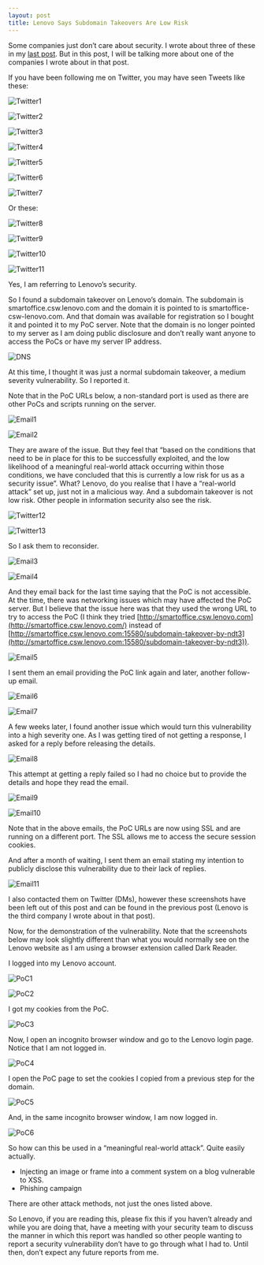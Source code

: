 ```yaml
---
layout: post
title: Lenovo Says Subdomain Takeovers Are Low Risk
---
```

Some
companies just don’t care about security. I wrote about three of
these in my [last post](https://blog.ndt3.me/2019/09/13/companies-we-take-security-seriously-but-thats-low-risk-as-we-dont-want-to-fix-it). But in this post, I will be talking more about
one of the companies I wrote about in that post.

If you
have been following me on Twitter, you may have seen Tweets like
these:

![Twitter1](/images/uploads/Twitter1.png)

![Twitter2](/images/uploads/Twitter2.png)

![Twitter3](/images/uploads/Twitter3.png)

![Twitter4](/images/uploads/Twitter4.png)

![Twitter5](/images/uploads/Twitter5.png)

![Twitter6](/images/uploads/Twitter6.png)

![Twitter7](/images/uploads/Twitter7.png)

Or
these:

![Twitter8](/images/uploads/Twitter8.png)

![Twitter9](/images/uploads/Twitter9.png)

![Twitter10](/images/uploads/Twitter10.png)

![Twitter11](/images/uploads/Twitter11.png)

Yes, I
am referring to Lenovo’s security.

So I
found a subdomain takeover on Lenovo’s domain. The subdomain is
smartoffice.csw.lenovo.com and the domain it is pointed to is
smartoffice-csw-lenovo.com. And that domain was available for
registration so I bought it and pointed it to my PoC server. Note
that the domain is no longer pointed to my server as I am doing
public disclosure and don’t really want anyone to access the PoCs
or have my server IP address.

![DNS](/images/uploads/dns1.png)

At this
time, I thought it was just a normal subdomain takeover, a medium
severity vulnerability. So I reported it.

Note
that in the PoC URLs below, a non-standard port is used as there are
other PoCs and scripts running on the server.

![Email1](/images/uploads/Email1.png)

![Email2](/images/uploads/Email2.png)

They
are aware of the issue. But they feel that “based on the conditions
that need to be in place for this to be successfully exploited, and
the low likelihood of a meaningful real-world attack occurring within
those conditions, we have concluded that this is currently a low risk
for us as a security issue”. What? Lenovo, do you realise that I
have a “real-world attack” set up, just not in a malicious way.
And a subdomain takeover is not low risk. Other people in information
security also see the risk.

![Twitter12](/images/uploads/Twitter12.png)

![Twitter13](/images/uploads/Twitter13.png)

So I
ask them to reconsider.

![Email3](/images/uploads/Email3.png)

![Email4](/images/uploads/Email4.png)

And
they email back for the last time saying that the PoC is not
accessible. At the time, there was networking issues which may have
affected the PoC server. But I believe that the issue here was that
they used the wrong URL to try to access the PoC (I think they tried
[http://smartoffice.csw.lenovo.com](http://smartoffice.csw.lenovo.com/)
instead of
[http://smartoffice.csw.lenovo.com:15580/subdomain-takeover-by-ndt3](http://smartoffice.csw.lenovo.com:15580/subdomain-takeover-by-ndt3)).

![Email5](/images/uploads/Email5.png)

I sent
them an email providing the PoC link again and later, another
follow-up email.

![Email6](/images/uploads/Email6.png)

![Email7](/images/uploads/Email7.png)

A few
weeks later, I found another issue which would turn this
vulnerability into a high severity one. As I was getting tired of not
getting a response, I asked for a reply before releasing the details.

![Email8](/images/uploads/Email8.png)

This
attempt at getting a reply failed so I had no choice but to provide
the details and hope they read the email.

![Email9](/images/uploads/Email9.png)

![Email10](/images/uploads/Email10.png)

Note
that in the above emails, the PoC URLs are now using SSL and are
running on a different port. The SSL allows me to access the secure
session cookies.

And
after a month of waiting, I sent them an email stating my intention
to publicly disclose this vulnerability due to their lack of replies.

![Email11](/images/uploads/Email11.png)

I also
contacted them on Twitter (DMs), however these screenshots have been left
out of this post and can be found in the previous post (Lenovo is the
third company I wrote about in that post).

Now,
for the demonstration of the vulnerability. Note that the screenshots
below may look slightly different than what you would normally see on
the Lenovo website as I am using a browser extension called Dark
Reader.

I
logged into my Lenovo account.

![PoC1](/images/uploads/PoC1.png)

![PoC2](/images/uploads/PoC2.png)

I got
my cookies from the PoC.

![PoC3](/images/uploads/PoC3.png)

Now, I
open an incognito browser window and go to the Lenovo login page.
Notice that I am not logged in.

![PoC4](/images/uploads/PoC4.png)

I open
the PoC page to set the cookies I copied from a previous step for the domain.

![PoC5](/images/uploads/PoC5.png)

And, in
the same incognito browser window, I am now logged in.

![PoC6](/images/uploads/PoC6.png)

So
how can this be used in a “meaningful
real-world attack”. Quite easily
actually.

* Injecting
  	an image or frame into a comment system on a blog vulnerable to XSS.
* Phishing
  	campaign

There
are other attack methods, not just the ones listed above.

So
Lenovo, if you are reading this, please fix this if you haven’t
already and while you are doing that, have a meeting with your
security team to discuss the manner in which this report was handled
so other people wanting to report a security vulnerability don’t
have to go through what I had to. Until then, don’t expect any
future reports from me.
